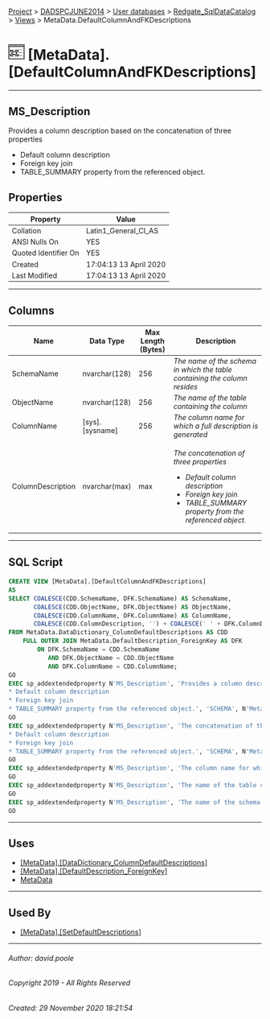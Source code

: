 #### 

[Project](../../../../readme.md) > [DADSPCJUNE2014](../../../readme.md) > [User databases](../../readme.md) > [Redgate_SqlDataCatalog](../readme.md) > [Views](Views.md) > MetaData.DefaultColumnAndFKDescriptions

# ![Views](../../../../Images/View32.png) [MetaData].[DefaultColumnAndFKDescriptions]

---

## <a name="#description"></a>MS_Description

Provides a column description based on the concatenation of three properties
* Default column description
* Foreign key join
* TABLE_SUMMARY property from the referenced object.

## <a name="#properties"></a>Properties

| Property | Value |
|---|---|
| Collation | Latin1_General_CI_AS |
| ANSI Nulls On | YES |
| Quoted Identifier On | YES |
| Created | 17:04:13 13 April 2020 |
| Last Modified | 17:04:13 13 April 2020 |


---

## <a name="#columns"></a>Columns

| Name | Data Type | Max Length (Bytes) | Description |
|---|---|---|---|
| SchemaName | nvarchar(128) | 256 | _The name of the schema in which the table containing the column resides_ |
| ObjectName | nvarchar(128) | 256 | _The name of the table containing the column_ |
| ColumnName | [sys].[sysname] | 256 | _The column name for which a full description is generated_ |
| ColumnDescription | nvarchar(max) | max |<p>_The concatenation of three properties</p><ul><li> Default column description</li><li> Foreign key join</li><li> TABLE_SUMMARY property from the referenced object._</li></ul>|


---

## <a name="#sqlscript"></a>SQL Script

```sql
CREATE VIEW [MetaData].[DefaultColumnAndFKDescriptions]
AS
SELECT COALESCE(CDD.SchemaName, DFK.SchemaName) AS SchemaName,
       COALESCE(CDD.ObjectName, DFK.ObjectName) AS ObjectName,
       COALESCE(CDD.ColumnName, DFK.ColumnName) AS ColumnName,
       COALESCE(CDD.ColumnDescription, '') + COALESCE(' ' + DFK.ColumnDescription, '') AS ColumnDescription
FROM MetaData.DataDictionary_ColumnDefaultDescriptions AS CDD
    FULL OUTER JOIN MetaData.DefaultDescription_ForeignKey AS DFK
        ON DFK.SchemaName = CDD.SchemaName
           AND DFK.ObjectName = CDD.ObjectName
           AND DFK.ColumnName = CDD.ColumnName;
GO
EXEC sp_addextendedproperty N'MS_Description', 'Provides a column description based on the concatenation of three properties
* Default column description
* Foreign key join
* TABLE_SUMMARY property from the referenced object.', 'SCHEMA', N'MetaData', 'VIEW', N'DefaultColumnAndFKDescriptions', NULL, NULL
GO
EXEC sp_addextendedproperty N'MS_Description', 'The concatenation of three properties
* Default column description
* Foreign key join
* TABLE_SUMMARY property from the referenced object.', 'SCHEMA', N'MetaData', 'VIEW', N'DefaultColumnAndFKDescriptions', 'COLUMN', N'ColumnDescription'
GO
EXEC sp_addextendedproperty N'MS_Description', 'The column name for which a full description is generated', 'SCHEMA', N'MetaData', 'VIEW', N'DefaultColumnAndFKDescriptions', 'COLUMN', N'ColumnName'
GO
EXEC sp_addextendedproperty N'MS_Description', 'The name of the table containing the column', 'SCHEMA', N'MetaData', 'VIEW', N'DefaultColumnAndFKDescriptions', 'COLUMN', N'ObjectName'
GO
EXEC sp_addextendedproperty N'MS_Description', 'The name of the schema in which the table containing the column resides', 'SCHEMA', N'MetaData', 'VIEW', N'DefaultColumnAndFKDescriptions', 'COLUMN', N'SchemaName'
GO

```


---

## <a name="#uses"></a>Uses

* [[MetaData].[DataDictionary_ColumnDefaultDescriptions]](DataDictionary_ColumnDefaultDescriptions.md)
* [[MetaData].[DefaultDescription_ForeignKey]](DefaultDescription_ForeignKey.md)
* [MetaData](../Security/Schemas/MetaData.md)


---

## <a name="#usedby"></a>Used By

* [[MetaData].[SetDefaultDescriptions]](../Programmability/Stored_Procedures/SetDefaultDescriptions.md)


---

###### Author:  david.poole

###### Copyright 2019 - All Rights Reserved

###### Created: 29 November 2020 18:21:54


